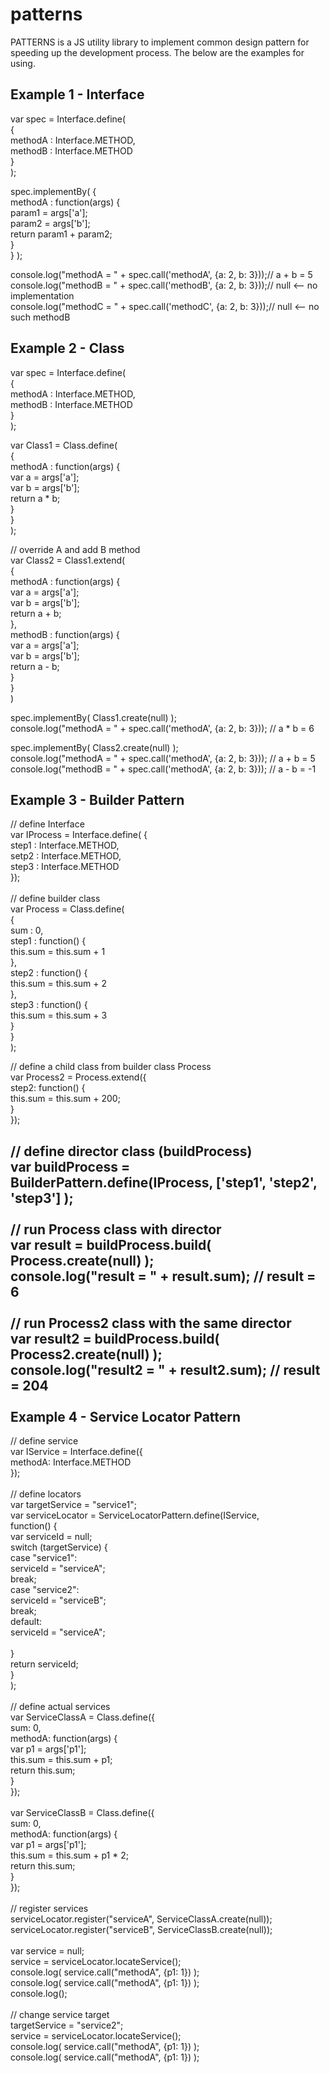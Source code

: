 # patterns
PATTERNS is a JS utility library to implement common design pattern for speeding up the development process. The below are the examples for using.

Example 1 - Interface
---------------------
var spec = Interface.define(<br/>
{<br/>
methodA : Interface.METHOD,<br/>
methodB : Interface.METHOD<br/>
}<br/>
);<br/>

spec.implementBy( {<br/>
methodA : function(args) {<br/>
param1 = args['a'];<br/>
param2 = args['b'];<br/>
return param1 + param2;<br/>
}<br/>
} );<br/>

console.log("methodA = " + spec.call('methodA', {a: 2, b: 3}));// a + b = 5<br/>
console.log("methodB = " + spec.call('methodB', {a: 2, b: 3}));// null <-- no implementation<br/>
console.log("methodC = " + spec.call('methodC', {a: 2, b: 3}));// null <-- no such methodB<br/>

Example 2 - Class
-----------------
var spec = Interface.define(<br/>
{<br/>
methodA : Interface.METHOD,<br/>
methodB : Interface.METHOD<br/>
}<br/>
);<br/>

var Class1 = Class.define(<br/>
{<br/>
methodA : function(args) {<br/>
var a = args['a'];<br/>
var b = args['b'];<br/>
return a * b;<br/>
}<br/>
}<br/>
);<br/>

// override A and add B method<br/>
var Class2 = Class1.extend(<br/>
{<br/>
methodA : function(args) {<br/>
var a = args['a'];<br/>
var b = args['b'];<br/>
return a + b;<br/>
},<br/>
methodB : function(args) {<br/>
var a = args['a'];<br/>
var b = args['b'];<br/>
return a - b;<br/>
}<br/>
}<br/>
)<br/>

spec.implementBy( Class1.create(null) );<br/>
console.log("methodA = " + spec.call('methodA', {a: 2, b: 3})); // a * b = 6<br/>

spec.implementBy( Class2.create(null) );<br/>
console.log("methodA = " + spec.call('methodA', {a: 2, b: 3})); // a + b = 5<br/>
console.log("methodB = " + spec.call('methodA', {a: 2, b: 3})); // a - b = -1<br/>

Example 3 - Builder Pattern
---------------------------
// define Interface<br/>
var IProcess = Interface.define( {<br/>
step1 : Interface.METHOD,<br/>
setp2 : Interface.METHOD,<br/>
step3 : Interface.METHOD<br/>
});<br/>
<br/>
// define builder class<br/>
var Process = Class.define(<br/>
{<br/>
sum : 0,<br/>
step1 : function() {<br/>
this.sum = this.sum + 1<br/>
},<br/>
step2 : function() {<br/>
this.sum = this.sum + 2<br/>
},<br/>
step3 : function() {<br/>
this.sum = this.sum + 3<br/>
}<br/>
}<br/>
);<br/>

// define a child class from builder class Process<br/>
var Process2 = Process.extend({<br/>
step2: function() {<br/>
this.sum = this.sum + 200;<br/>
}<br/>
});<br/>

// define director class (buildProcess)<br/>
var buildProcess = BuilderPattern.define(IProcess, ['step1', 'step2', 'step3'] );<br/>
<br/>
// run Process class with director<br/>
var result = buildProcess.build( Process.create(null) );<br/>
console.log("result = " + result.sum); // result = 6<br/>
<br/>
// run Process2 class with the same director<br/>
var result2 = buildProcess.build( Process2.create(null) );<br/>
console.log("result2 = " + result2.sum);  // result = 204<br/>
<br/>
Example 4 - Service Locator Pattern
-----------------------------------
// define service<br/>var IService = Interface.define({<br>
 methodA: Interface.METHOD<br>
});<br>
<br>
// define locators<br>
var targetService = "service1";<br>var serviceLocator = ServiceLocatorPattern.define(IService,<br>
 function() {<br>
  var serviceId = null;<br>
  switch (targetService) {<br>
case "service1":<br>
 serviceId = "serviceA";<br>
 break;<br>
case "service2":<br>
 serviceId = "serviceB";<br>
 break;<br>
default:<br>
 serviceId = "serviceA";<br>
<br>
  }<br>
  return serviceId;<br>
 }<br>
);<br>
<br>
// define actual services<br>
var ServiceClassA = Class.define({<br>
 sum: 0,<br>
 methodA: function(args) {<br>
  var p1 = args['p1'];<br>
  this.sum = this.sum + p1;<br>
  return this.sum;<br>
 }<br>
});<br>
<br>
var ServiceClassB = Class.define({<br>
 sum: 0,<br>
 methodA: function(args) {<br>
  var p1 = args['p1'];<br>
  this.sum = this.sum + p1 * 2;<br>
  return this.sum;<br>
 }<br>
});<br>
<br>
// register services<br>
serviceLocator.register("serviceA", ServiceClassA.create(null));<br>
serviceLocator.register("serviceB", ServiceClassB.create(null));<br>
<br>
var service = null;<br>
service = serviceLocator.locateService();<br>
console.log( service.call("methodA", {p1: 1}) );<br>
console.log( service.call("methodA", {p1: 1}) );<br>
console.log();<br>
<br>
// change service target<br>
targetService = "service2";<br>
service = serviceLocator.locateService();<br>
console.log( service.call("methodA", {p1: 1}) );<br>
console.log( service.call("methodA", {p1: 1}) );<br>
